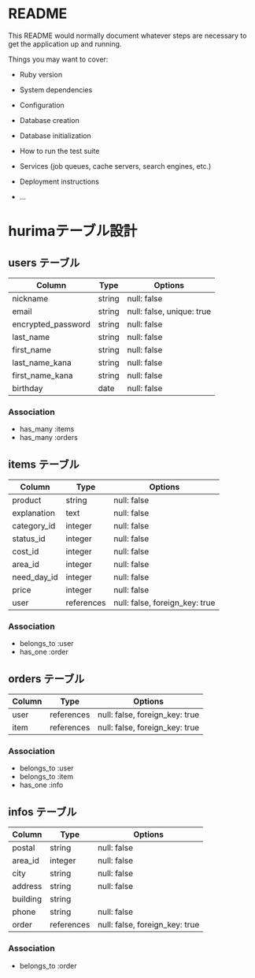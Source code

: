 # README

This README would normally document whatever steps are necessary to get the
application up and running.

Things you may want to cover:

* Ruby version

* System dependencies

* Configuration

* Database creation

* Database initialization

* How to run the test suite

* Services (job queues, cache servers, search engines, etc.)

* Deployment instructions

* ...

 # hurimaテーブル設計 


## users テーブル
| Column             | Type    | Options     |
| ------------------ | --------| ----------- |
| nickname           | string  | null: false |
| email              | string  | null: false, unique: true|
| encrypted_password | string  | null: false |
| last_name          | string  | null: false |
| first_name         | string  | null: false |
| last_name_kana     | string  | null: false |
| first_name_kana    | string  | null: false |
| birthday           | date    | null: false |

### Association
- has_many :items
- has_many :orders


## items テーブル
| Column        | Type       | Options                       |
| ------------- | ---------- | ----------------------------- |
| product       | string     | null: false                   |
| explanation   | text       | null: false                   |
| category_id   | integer    | null: false                   |
| status_id     | integer    | null: false                   |
| cost_id       | integer    | null: false                   |
| area_id       | integer    | null: false                   |
| need_day_id   | integer    | null: false                   |
| price         | integer    | null: false                   |
| user          | references | null: false, foreign_key: true|
### Association
- belongs_to :user
- has_one :order


## orders テーブル
| Column       | Type       |       Options                  |
| -------------| ---------- | ------------------------------ |
| user         | references | null: false, foreign_key: true |
| item         | references | null: false, foreign_key: true |
### Association
- belongs_to :user
- belongs_to :item
- has_one :info


## infos テーブル
| Column     | Type       |       Options                  |
| ---------- | ---------- | ------------------------------ |
| postal     | string     | null: false                    |
| area_id    | integer    | null: false                    |
| city       | string     | null: false                    |
| address    | string     | null: false                    |
| building   | string     |                                |
| phone      | string     | null: false                    |
| order      | references | null: false, foreign_key: true |
### Association
- belongs_to :order
